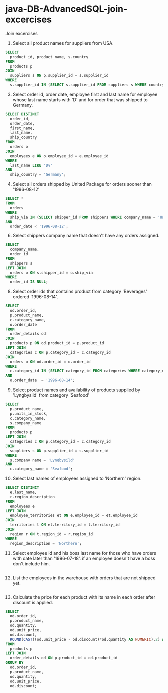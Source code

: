 # java-DB-AdvancedSQL-join-excercises

Join excercises


1. Select all product names for suppliers from USA.
```sql
SELECT 
  product_id, product_name, s.country
FROM
  products p
JOIN 
  suppliers s ON p.supplier_id = s.supplier_id
WHERE 
  s.supplier_id IN (SELECT s.supplier_id FROM suppliers s WHERE country = 'USA');
```
3. Select order id, order date, employee first and last name for employee whose last name starts with 'D' and for order that was shipped to Germany.
```sql
SELECT DISTINCT
  order_id, 
  order_date, 
  first_name, 
  last_name,
  ship_country
FROM 
  orders o
JOIN 
  employees e ON o.employee_id = e.employee_id
WHERE
  last_name LIKE 'D%'
AND 
  ship_country = 'Germany';
```
4. Select all orders shipped by United Package for orders sooner than '1996-08-12'
```sql
SELECT *
FROM 
  orders 
WHERE 
  ship_via IN (SELECT shipper_id FROM shippers WHERE company_name = 'United Package')
AND 
  order_date < '1996-08-12';
```
6. Select shippers company name that doesn't have any orders assigned.
```sql
SELECT 
  company_name,
  order_id
FROM
  shippers s
LEFT JOIN 
  orders o ON s.shipper_id = o.ship_via
WHERE
  order_id IS NULL;
```
8. Select order ids that contains product from category 'Beverages' ordered '1996-08-14'.
```sql
SELECT 
  od.order_id, 
  p.product_name,
  c.category_name,
  o.order_date
FROM 
  order_details od
JOIN
  products p ON od.product_id = p.product_id
LEFT JOIN 
  categories c ON p.category_id = c.category_id
JOIN
  orders o ON od.order_id = o.order_id
WHERE
  c.category_id IN (SELECT category_id FROM categories WHERE category_name = 'Beverages')
AND
  o.order_date  = '1996-08-14';
```
9. Select product names and availability of products supplied by 'Lyngbysild' from category 'Seafood'
```sql
SELECT 
  p.product_name,
  p.units_in_stock,
  c.category_name,
  s.company_name
FROM 
  products p
LEFT JOIN 
  categories c ON p.category_id = c.category_id
JOIN
  suppliers s ON p.supplier_id = s.supplier_id
WHERE
  s.company_name = 'Lyngbysild'
AND 
  c.category_name = 'Seafood';
```
10. Select last names of employees assigned to 'Northern' region.
```sql
SELECT DISTINCT
  e.last_name,
  r.region_description
FROM 
  employees e
LEFT JOIN 
  employee_territories et ON e.employee_id = et.employee_id
JOIN
  territories t ON et.territory_id = t.territory_id
JOIN 
  region r ON t.region_id = r.region_id
WHERE
  region_description = 'Northern';
```
11. Select employee id and his boss last name for those who have orders with date later than '1996-07-18'.
if an employee doesn't have a boss don't include him.
```sql
```
12. List the employees in the warehouse with orders that are not shipped yet.
```sql
```
13. Calculate the price for each product with its name in each order after discount is applied. 
```sql
SELECT 
  od.order_id,
  p.product_name,
  od.quantity,
  od.unit_price, 
  od.discount,
  ROUND(CAST((od.unit_price - od.discount)*od.quantity AS NUMERIC),2) AS final_price
FROM 
  products p
LEFT JOIN
  order_details od ON p.product_id = od.product_id
GROUP BY
  od.order_id,
  p.product_name,
  od.quantity,
  od.unit_price, 
  od.discount;
```
